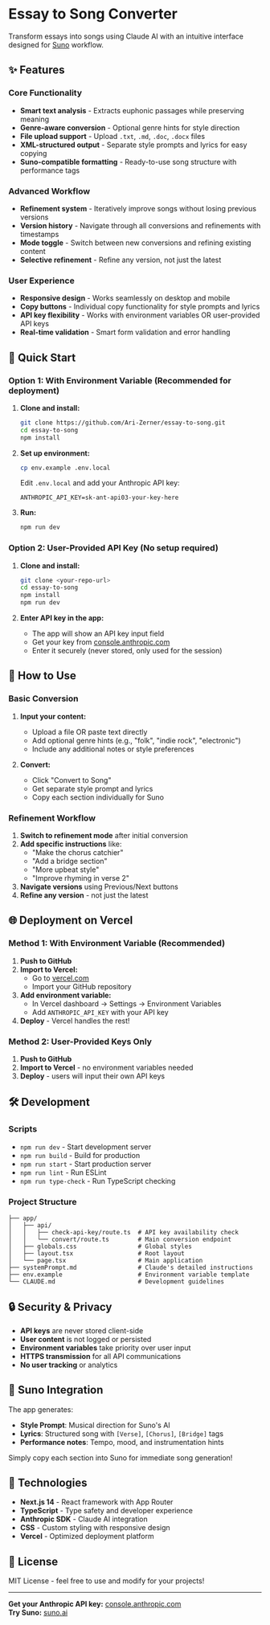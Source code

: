 # Essay to Song Converter

Transform essays into songs using Claude AI with an intuitive interface designed for [Suno](https://suno.ai) workflow.

## ✨ Features

### Core Functionality
- **Smart text analysis** - Extracts euphonic passages while preserving meaning
- **Genre-aware conversion** - Optional genre hints for style direction
- **File upload support** - Upload `.txt`, `.md`, `.doc`, `.docx` files
- **XML-structured output** - Separate style prompts and lyrics for easy copying
- **Suno-compatible formatting** - Ready-to-use song structure with performance tags

### Advanced Workflow
- **Refinement system** - Iteratively improve songs without losing previous versions
- **Version history** - Navigate through all conversions and refinements with timestamps
- **Mode toggle** - Switch between new conversions and refining existing content
- **Selective refinement** - Refine any version, not just the latest

### User Experience
- **Responsive design** - Works seamlessly on desktop and mobile
- **Copy buttons** - Individual copy functionality for style prompts and lyrics
- **API key flexibility** - Works with environment variables OR user-provided API keys
- **Real-time validation** - Smart form validation and error handling

## 🚀 Quick Start

### Option 1: With Environment Variable (Recommended for deployment)
1. **Clone and install:**
   ```bash
   git clone https://github.com/Ari-Zerner/essay-to-song.git
   cd essay-to-song
   npm install
   ```

2. **Set up environment:**
   ```bash
   cp env.example .env.local
   ```
   
   Edit `.env.local` and add your Anthropic API key:
   ```
   ANTHROPIC_API_KEY=sk-ant-api03-your-key-here
   ```

3. **Run:**
   ```bash
   npm run dev
   ```

### Option 2: User-Provided API Key (No setup required)
1. **Clone and install:**
   ```bash
   git clone <your-repo-url>
   cd essay-to-song
   npm install
   npm run dev
   ```

2. **Enter API key in the app:**
   - The app will show an API key input field
   - Get your key from [console.anthropic.com](https://console.anthropic.com)
   - Enter it securely (never stored, only used for the session)

## 📖 How to Use

### Basic Conversion
1. **Input your content:**
   - Upload a file OR paste text directly
   - Add optional genre hints (e.g., "folk", "indie rock", "electronic")
   - Include any additional notes or style preferences

2. **Convert:**
   - Click "Convert to Song"
   - Get separate style prompt and lyrics
   - Copy each section individually for Suno

### Refinement Workflow
1. **Switch to refinement mode** after initial conversion
2. **Add specific instructions** like:
   - "Make the chorus catchier"
   - "Add a bridge section"
   - "More upbeat style"
   - "Improve rhyming in verse 2"
3. **Navigate versions** using Previous/Next buttons
4. **Refine any version** - not just the latest

## 🌐 Deployment on Vercel

### Method 1: With Environment Variable (Recommended)
1. **Push to GitHub**
2. **Import to Vercel:**
   - Go to [vercel.com](https://vercel.com)
   - Import your GitHub repository
3. **Add environment variable:**
   - In Vercel dashboard → Settings → Environment Variables
   - Add `ANTHROPIC_API_KEY` with your API key
4. **Deploy** - Vercel handles the rest!

### Method 2: User-Provided Keys Only
1. **Push to GitHub**
2. **Import to Vercel** - no environment variables needed
3. **Deploy** - users will input their own API keys

## 🛠️ Development

### Scripts
- `npm run dev` - Start development server
- `npm run build` - Build for production  
- `npm run start` - Start production server
- `npm run lint` - Run ESLint
- `npm run type-check` - Run TypeScript checking

### Project Structure
```
├── app/
│   ├── api/
│   │   ├── check-api-key/route.ts  # API key availability check
│   │   └── convert/route.ts        # Main conversion endpoint
│   ├── globals.css                 # Global styles
│   ├── layout.tsx                  # Root layout
│   └── page.tsx                    # Main application
├── systemPrompt.md                 # Claude's detailed instructions
├── env.example                     # Environment variable template
└── CLAUDE.md                       # Development guidelines
```

## 🔒 Security & Privacy

- **API keys** are never stored client-side
- **User content** is not logged or persisted
- **Environment variables** take priority over user input
- **HTTPS transmission** for all API communications
- **No user tracking** or analytics

## 🎵 Suno Integration

The app generates:
- **Style Prompt**: Musical direction for Suno's AI
- **Lyrics**: Structured song with `[Verse]`, `[Chorus]`, `[Bridge]` tags
- **Performance notes**: Tempo, mood, and instrumentation hints

Simply copy each section into Suno for immediate song generation!

## 🔧 Technologies

- **Next.js 14** - React framework with App Router
- **TypeScript** - Type safety and developer experience
- **Anthropic SDK** - Claude AI integration
- **CSS** - Custom styling with responsive design
- **Vercel** - Optimized deployment platform

## 📄 License

MIT License - feel free to use and modify for your projects!

---

**Get your Anthropic API key:** [console.anthropic.com](https://console.anthropic.com)  
**Try Suno:** [suno.ai](https://suno.ai)